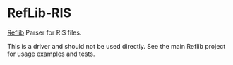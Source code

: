 RefLib-RIS
==========
[Reflib](https://github.com/hash-bang/Reflib-Node) Parser for RIS files.

This is a driver and should not be used directly. See the main Reflib project for usage examples and tests.
